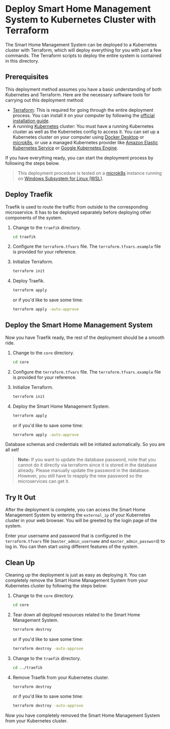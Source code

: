 # Deploy Smart Home Management System to Kubernetes Cluster with Terraform

The Smart Home Management System can be deployed to a Kubernetes cluster with Terraform, which will deploy everything
for you with just a few commands. The Terraform scripts to deploy the entire system is contained in this directory.

## Prerequisites

This deployment method assumes you have a basic understanding of both Kubernetes and Terraform. Here are the necessary
software tools for carrying out this deployment method:

- [Terraform](https://www.terraform.io/): This is required for going through the entire deployment process. You can
  install it on your computer by following
  the [official installation guide](https://developer.hashicorp.com/terraform/install).
- A running [Kubernetes](https://kubernetes.io/) cluster: You must have a running Kubernetes cluster as well as the
  Kubernetes config to access it. You can set up a Kubernetes cluster on your computer
  using [Docker Desktop](https://docs.docker.com/desktop/kubernetes/) or [microk8s](https://microk8s.io/), or use a
  managed Kubernetes provider like [Amazon Elastic Kubernetes Service](https://aws.amazon.com/eks/)
  or [Google Kubernetes Engine](https://cloud.google.com/kubernetes-engine/).

If you have everything ready, you can start the deployment process by following the steps below.

> This deployment procedure is tested on a [microk8s](https://microk8s.io/) instance running
> on [Windows Subsystem for Linux (WSL)](https://learn.microsoft.com/en-us/windows/wsl/about).

## Deploy Traefik

Traefik is used to route the traffic from outside to the corresponding microservice. It has to be deployed separately
before deploying other components of the system.

1. Change to the `traefik` directory.

    ```bash
    cd traefik
    ```
2. Configure the `terraform.tfvars` file. The `terraform.tfvars.example` file is provided for your reference.

3. Initialize Terraform.

    ```bash
    terraform init
    ```
4. Deploy Traefik.

    ```bash
    terraform apply
    ```
   or if you'd like to save some time:

    ```bash
    terraform apply -auto-approve
    ```

## Deploy the Smart Home Management System

Now you have Traefik ready, the rest of the deployment should be a smooth ride.

1. Change to the `core` directory.

    ```bash
    cd core
    ```

2. Configure the `terraform.tfvars` file. The `terraform.tfvars.example` file is provided for your reference.

3. Initialize Terraform.

    ```bash
    terraform init
    ```

4. Deploy the Smart Home Management System.

    ```bash
    terraform apply
    ```

   or if you'd like to save some time:

     ```bash
     terraform apply -auto-approve
     ```

Database schemas and credentials will be initiated automatically. So you are all set!

> **Note:** If you want to update the database password, note that you cannot do it directly via terraform since it is
> stored in the database already. Please manually update the password in the database. However, you still have to
> reapply
> the new password so the microservices can get it.

## Try It Out

After the deployment is complete, you can access the Smart Home Management System by entering the `external_ip` of your
Kubernetes cluster in your web browser. You will be greeted by the login page of the system.

Enter your username and password that is configured in the `terraform.tfvars` file (`master_admin_username`
and `master_admin_password`) to log in. You can then start using different features of the system.

## Clean Up

Cleaning up the deployment is just as easy as deploying it. You can completely remove the Smart Home Management System
from your Kubernetes cluster by following the steps below:

1. Change to the `core` directory.

    ```bash
    cd core
    ```
2. Tear down all deployed resources related to the Smart Home Management System.

    ```bash
    terraform destroy
    ```
   or if you'd like to save some time:

   ```bash
   terraform destroy -auto-approve
   ```

3. Change to the `traefik` directory.

   ```bash
   cd ../traefik
   ```

4. Remove Traefik from your Kubernetes cluster.

    ```bash
    terraform destroy
    ```

   or if you'd like to save some time:

   ```bash
   terraform destroy -auto-approve
   ```

Now you have completely removed the Smart Home Management System from your Kubernetes cluster.